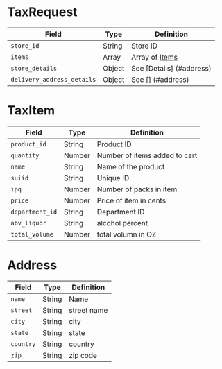 

# TaxRequest 
| Field            | Type | Definition |
|------------------|------------|-----|
| `store_id` | String | Store ID |
| `items` | Array | Array of [Items](#taxItem) |
| `store_details` | Object | See [Details] (#address) |
| `delivery_address_details` | Object | See [] (#address) |

# TaxItem
| Field            | Type | Definition |
|------------------|------------|-----|
| `product_id` | String | Product ID |
| `quantity` | Number | Number of items added to cart |
| `name` | String | Name of the product |
| `suiid` | String | Unique ID |
| `ipq` | Number | Number of packs in item |
| `price` | Number | Price of item in cents |
| `department_id` | String | Department ID  |
| `abv_liquor` | String | alcohol percent |
| `total_volume` | Number | total volumn in OZ |




# Address
| Field            | Type | Definition |
|------------------|------------|-----|
| `name` | String |  Name |
|  `street` | String |  street name |
| `city` | String | city |
| `state` | String | state |
| `country` | String | country |
| `zip` | String | zip code  |

